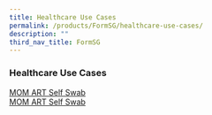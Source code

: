 ```yaml
---
title: Healthcare Use Cases
permalink: /products/FormSG/healthcare-use-cases/
description: ""
third_nav_title: FormSG
---
```

### **Healthcare Use Cases**

[MOM ART Self Swab](https://cms.isomer.gov.sg/sites/ttsh-ogpshowcase/use-cases/formsg/mom-art-self-swab/)  
[MOM ART Self Swab](https://staging.d2p0smzkoz0iqs.amplifyapp.com/use-cases/formsg/mom-art-self-swab/)
